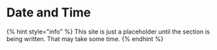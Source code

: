 # Date and Time

{% hint style="info" %}
This site is just a placeholder until the section is being written. That may take some time.
{% endhint %}

